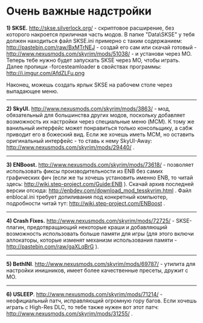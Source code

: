 # Очень важные надстройки

**1) SKSE.** http://skse.silverlock.org/ - скриптовое расширение, без которого накроется приличная часть модов. В папке "Data\SKSE" у тебя должен находиться файл SKSE.ini примерно с таким содержанием: http://pastebin.com/raw/BxMTrNEJ - создай его сам или скачай готовый - http://www.nexusmods.com/skyrim/mods/51038/ - и установи через МО. Теперь тебе нужно будет запускать SKSE через МО, чтобы играть. Далее пропиши -forcesteamloader в свойствах программы: http://i.imgur.com/AfdZLFu.png

Наконец, можешь создать ярлык SKSE на рабочем столе через выпадающее меню.

------

**2) SkyUI.** http://www.nexusmods.com/skyrim/mods/3863/ - мод, обязательный для большинства других модов, поскольку добавляет возможность их настройки через специальные меню (MCM). К тому же ванильный интерфейс может понравиться только консольщику, а сабж приводит его в божеский вид. Если же хочешь иметь МСМ, но оставить оригинальный интерфейс - то ставь к нему SkyUI-Away: http://www.nexusmods.com/skyrim/mods/29440/ .

------

**3) ENBoost.** http://www.nexusmods.com/skyrim/mods/73618/ - позволяет использовать фиксы производительности из ENB без самих графических фич (если же ты хочешь установить именно ENB, то читай здесь: http://wiki.step-project.com/Guide:ENB ). Скачай архив последней версии отсюда: http://enbdev.com/download_mod_tesskyrim.html . Файл enblocal.ini требует допиливания под конкретный компьютер, подробности читай тут: http://wiki.step-project.com/ENBoost .

------

**4) Crash Fixes.** http://www.nexusmods.com/skyrim/mods/72725/ - SKSE-плагин, предотвращающий некоторые краши и добавляющий возможность использовать больше памяти для игры (для этого включи аллокаторы, которые изменят механизм использования памяти - http://pastebin.com/raw/gaXLqBrG ).

------

**5) BethINI**. http://www.nexusmods.com/skyrim/mods/69787/ - утилита для настройки инишников, имеет более качественные пресеты, дружит с МО.

------

**6) USLEEP**. http://www.nexusmods.com/skyrim/mods/71214/ - неофициальный патч, исправляющий огромную гору багов. Если хочешь играть с High-Res DLC, то тебе также нужен вот этот патч: http://www.nexusmods.com/skyrim/mods/31255/ .
